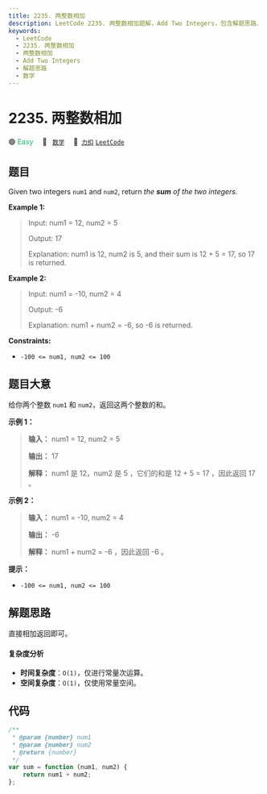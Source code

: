 ```yaml
---
title: 2235. 两整数相加
description: LeetCode 2235. 两整数相加题解，Add Two Integers，包含解题思路、复杂度分析以及完整的 JavaScript 代码实现。
keywords:
  - LeetCode
  - 2235. 两整数相加
  - 两整数相加
  - Add Two Integers
  - 解题思路
  - 数学
---
```


# 2235. 两整数相加

🟢 <font color=#15bd66>Easy</font>&emsp; 🔖&ensp; [`数学`](/tag/math.md)&emsp; 🔗&ensp;[`力扣`](https://leetcode.cn/problems/add-two-integers) [`LeetCode`](https://leetcode.com/problems/add-two-integers)

## 题目

Given two integers `num1` and `num2`, return _the **sum** of the two integers_.

**Example 1:**

> Input: num1 = 12, num2 = 5
>
> Output: 17
>
> Explanation: num1 is 12, num2 is 5, and their sum is 12 + 5 = 17, so 17 is returned.

**Example 2:**

> Input: num1 = -10, num2 = 4
>
> Output: -6
>
> Explanation: num1 + num2 = -6, so -6 is returned.

**Constraints:**

- `-100 <= num1, num2 <= 100`

## 题目大意

给你两个整数 `num1` 和 `num2`，返回这两个整数的和。

**示例 1：**

> **输入：** num1 = 12, num2 = 5
>
> **输出：** 17
>
> **解释：** num1 是 12，num2 是 5 ，它们的和是 12 + 5 = 17 ，因此返回 17 。

**示例 2：**

> **输入：** num1 = -10, num2 = 4
>
> **输出：** -6
>
> **解释：** num1 + num2 = -6 ，因此返回 -6 。

**提示：**

- `-100 <= num1, num2 <= 100`

## 解题思路

直接相加返回即可。

#### 复杂度分析

- **时间复杂度**：`O(1)`，仅进行常量次运算。
- **空间复杂度**：`O(1)`，仅使用常量空间。

## 代码

```javascript
/**
 * @param {number} num1
 * @param {number} num2
 * @return {number}
 */
var sum = function (num1, num2) {
	return num1 + num2;
};
```
